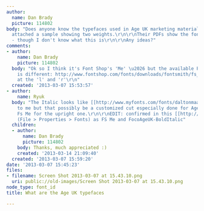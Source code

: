 ```yaml
---
author:
  name: Dan Brady
  picture: 114802
body: "Does anyone know the typefaces used in Age UK marketing materials?\r\n\r\nI've
  attached a sample showing two weights.\r\n\r\nTheir PDFs show the font as 'FSMe'
  - though I don't know what this is\r\n\r\nAny ideas?"
comments:
- author:
    name: Dan Brady
    picture: 114802
  body: "Ok so I think it's Font Shop's 'Me' \u2026 but the available Pro typeface
    is different: http://www.fontshop.com/fonts/downloads/fontsmith/fs_me_pro/\r\n\r\nlook
    at the 'l' and 'r'\r\n"
  created: '2013-03-07 15:53:57'
- author:
    name: Ryuk
  body: "The Italic looks like [[http://www.myfonts.com/fonts/daltonmaag/foco|Foco]]
    to me but that possibly be a customized cut especially done for Age UK. I confirm
    Fs Me for the upright one.\r\n\r\nEDIT: confirmed in this [[http://www.ageuk.org.uk/Documents/EN-GB/Information-guides/AgeUKIG01_Staying_safe.inf.pdf|PDF]]
    (File > Properties > Fonts) as FS Me and FocoAgeUK-BoldItalic"
  children:
  - author:
      name: Dan Brady
      picture: 114802
    body: Thanks, much appreciated :)
    created: '2013-03-14 21:09:40'
  created: '2013-03-07 15:59:20'
date: '2013-03-07 15:45:23'
files:
- filename: Screen Shot 2013-03-07 at 15.43.10.png
  uri: public://old-images/Screen Shot 2013-03-07 at 15.43.10.png
node_type: font_id
title: What are the Age UK typefaces

---
```

